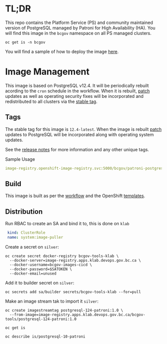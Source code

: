 # TL;DR

This repo contains the Platform Service (PS) and community maintained version of PostgreSQL managed by Patroni for High Availability (HA). You will find this image in the `bcgov` namespace on all PS managed clusters.

```console
oc get is -n bcgov
```

You will find a sample of how to deploy the image [here](./samples/README.md).

# Image Management

This image is based on PostgreSQL v12.4. It will be periodically rebuilt acording to the `cron` schedule in the workflow. When it is rebuilt, [patch](https://semver.org/) updates as well as operating security fixes will be incorporated and redistributed to all clusters via the [stable tag](https://docs.microsoft.com/en-us/azure/container-registry/container-registry-image-tag-version).

## Tags

The stable tag for this image is `12.4-latest`. When the image is rebuilt [patch](https://semver.org/) updates to PostgreSQL will be incorporated along with operating system updates.

See the [release notes](./RELEASE.md) for more information and any other unique tags. 

Sample Usage

```yaml
image-registry.openshift-image-registry.svc:5000/bcgov/patroni-postgres:12.4-latest
```

## Build

This image is built as per the [workflow](.github/workflows/image.yaml) and the OpenShift [templates](./openshift/templates).

## Distribution

Run RBAC to create an SA and bind it to, this is done on `klab`

```yaml
 kind: ClusterRole
 name: system:image-puller
```

Create a secret on `silver`:

```console
oc create secret docker-registry bcgov-tools-klab \
  --docker-server=image-registry.apps.klab.devops.gov.bc.ca \
  --docker-username=bcgov-images-cicd \
  --docker-password=$SATOKEN \
  --docker-email=unused
```

Add it to builder secret on `silver`:

```console
oc secrets add sa/builder secrets/bcgov-tools-klab --for=pull
```

Make an image stream tak to import it `silver`:

```console
oc create imagestreamtag postgresql-124-patroni:1.0 \
  --from-image=image-registry.apps.klab.devops.gov.bc.ca/bcgov-tools/postgresql-124-patroni:1.0
```

```console
oc get is
```

```console
oc describe is/postgresql-10-patroni
```